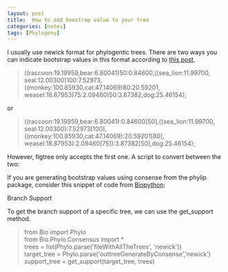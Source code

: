 ```yaml
---
layout: post
title:  How to add boostrap value to your tree
categories: [notes]
tags: [Phylogeny]
---
```


I usually use newick format for phylogentic trees. There are two ways you can indicate bootstrap values in this format according to [this post](http://www.megasoftware.net/mega4/WebHelp/glossary/rh_newick_format.htm).


>((raccoon:19.19959,bear:6.80041)50:0.84600,((sea_lion:11.99700, seal:12.00300)100:7.52973,((monkey:100.85930,cat:47.14069)80:20.59201, weasel:18.87953)75:2.09460)50:3.87382,dog:25.46154);
>
or

>((raccoon:19.19959,bear:6.80041):0.84600[50],((sea_lion:11.99700, seal:12.00300):7.52973[100],((monkey:100.85930,cat:47.14069):20.59201[80], weasel:18.87953):2.09460[75]):3.87382[50],dog:25.46154);


However, figtree only accepts the first one. A script to convert between the two:


If you are generating bootstrap values using consense from the phylip package, consider this snippet of code from [Biopython](http://biopython.org/wiki/Phylo):

Branch Support

To get the branch support of a specific tree, we can use the get_support method.

>from Bio import Phylo  
>from Bio.Phylo.Consensus import *  
>trees = list(Phylo.parse('fileWithAllTheTrees', 'newick'))  
>target\_tree = Phylo.parse('outtreeGenerateByConsense','newick')  
>support\_tree = get_support(target\_tree, trees)

